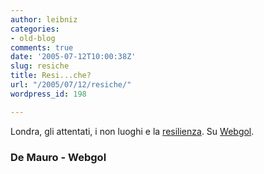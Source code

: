 ```yaml
---
author: leibniz
categories:
- old-blog
comments: true
date: '2005-07-12T10:00:38Z'
slug: resiche
title: Resi...che?
url: "/2005/07/12/resiche/"
wordpress_id: 198

---
```

Londra, gli attentati, i non luoghi e la [resilienza](http://www.demauroparavia.it/92803). Su [Webgol](http://www.webgol.it/archives/000787.html).  



### De Mauro - Webgol
